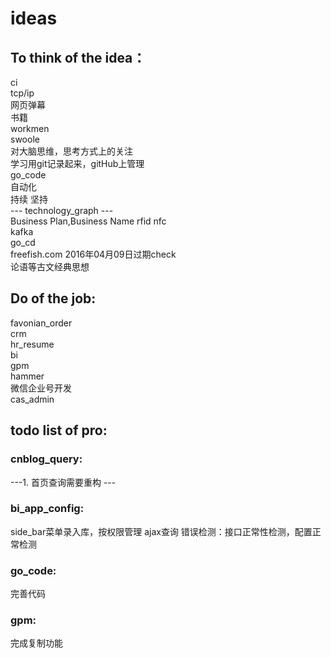 # ideas  
## To think of the idea： 
ci   
tcp/ip   
网页弹幕  
书籍  
workmen   
swoole  
对大脑思维，思考方式上的关注  
学习用git记录起来，gitHub上管理  
go_code  
自动化     
持续 坚持   
--- technology_graph ---  
Business Plan,Business Name 
rfid nfc  
kafka  
go_cd  
freefish.com 2016年04月09日过期check   
论语等古文经典思想  

## Do of the job: 
favonian_order  
crm  
hr_resume  
bi  
gpm  
hammer  
微信企业号开发  
cas_admin 

## todo list of pro:

### cnblog_query: 
---1. 首页查询需要重构 ---  

### bi_app_config:
side_bar菜单录入库，按权限管理
ajax查询
错误检测：接口正常性检测，配置正常检测


### go_code:
完善代码

### gpm:
完成复制功能